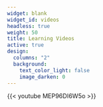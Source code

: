 ```yaml
---
widget: blank
widget_id: videos
headless: true
weight: 50
title: Learning Videos
active: true
design:
  columns: "2"
  background:
    text_color_light: false
    image_darken: 0
---
```

{{< youtube MEP96DI6W5o >}}

